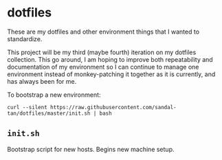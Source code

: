 # dotfiles

These are my dotfiles and other environment things that I wanted to standardize.

This project will be my third (maybe fourth) iteration on my dotfiles collection. This go around, I am hoping to improve
both repeatability and documentation of my environment so I can continue to manage one environment instead of
monkey-patching it together as it is currently, and has always been for me.


To bootstrap a new environment:
    
    curl --silent https://raw.githubusercontent.com/sandal-tan/dotfiles/master/init.sh | bash

## `init.sh`

Bootstrap script for new hosts. Begins new machine setup.

